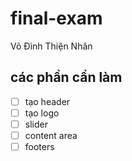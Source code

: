 # final-exam
Võ Đình Thiện Nhân


## các phần cần làm
- [ ] tạo header
- [ ] tạo logo
- [ ] slider
- [ ] content area
- [ ] footers
